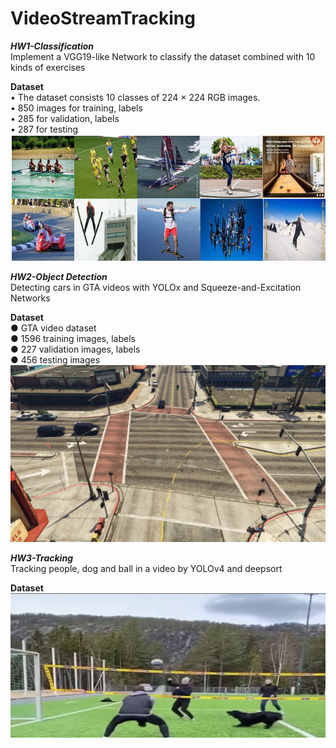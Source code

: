 # VideoStreamTracking
***HW1-Classification***  
Implement a VGG19-like Network to classify the dataset combined with 10 kinds of exercises

**Dataset**  
• The dataset consists 10 classes of 224 × 224 RGB images.  
• 850 images for training, labels  
• 285 for validation, labels  
• 287 for testing  
![image](https://github.com/Kun-Yao/VideoStreamTracking/blob/main/HW1_311551170/dataset.png)

***HW2-Object Detection***  
Detecting cars in GTA videos with YOLOx and Squeeze-and-Excitation Networks

**Dataset**  
● GTA video dataset  
● 1596 training images, labels  
● 227 validation images, labels  
● 456 testing images  
![image](https://github.com/Kun-Yao/VideoStreamTracking/blob/main/HW2_311551170/1001.jpg)

***HW3-Tracking***  
Tracking people, dog and ball in a video by YOLOv4 and deepsort

**Dataset**  
![image](https://github.com/Kun-Yao/VideoStreamTracking/blob/main/HW3_311551170/volleyball.png)
